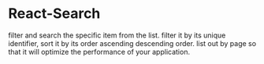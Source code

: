 # React-Search
filter and search the specific item from the list. filter it by its unique identifier, sort it by its order ascending descending order. list out by page so that it will optimize the performance of your application. 
